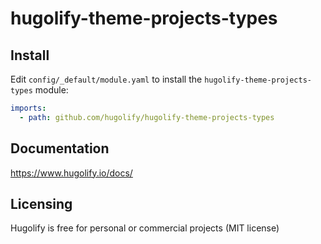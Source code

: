 # hugolify-theme-projects-types

## Install

Edit `config/_default/module.yaml` to install the `hugolify-theme-projects-types` module:

```yml
imports:
  - path: github.com/hugolify/hugolify-theme-projects-types
```

## Documentation

https://www.hugolify.io/docs/

## Licensing

Hugolify is free for personal or commercial projects (MIT license)
